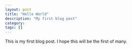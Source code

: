 ```yaml
---
layout: post
title: "Hello World"
description: "My first blog post"
category:
tags: []
---
```


This is my first blog post. I hope this will be the first of many.
